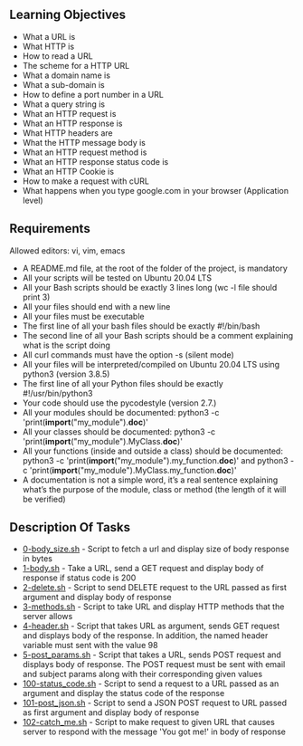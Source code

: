 ## Learning Objectives
- What a URL is
- What HTTP is
- How to read a URL
- The scheme for a HTTP URL
- What a domain name is
- What a sub-domain is
- How to define a port number in a URL
- What a query string is
- What an HTTP request is
- What an HTTP response is
- What HTTP headers are
- What the HTTP message body is
- What an HTTP request method is
- What an HTTP response status code is
- What an HTTP Cookie is
- How to make a request with cURL
- What happens when you type google.com in your browser (Application level)

## Requirements
Allowed editors: vi, vim, emacs
- A README.md file, at the root of the folder of the project, is mandatory
- All your scripts will be tested on Ubuntu 20.04 LTS
- All your Bash scripts should be exactly 3 lines long (wc -l file should print 3)
- All your files should end with a new line
- All your files must be executable
- The first line of all your bash files should be exactly #!/bin/bash
- The second line of all your Bash scripts should be a comment explaining what is the script doing
- All curl commands must have the option -s (silent mode)
- All your files will be interpreted/compiled on Ubuntu 20.04 LTS using python3 (version 3.8.5)
- The first line of all your Python files should be exactly #!/usr/bin/python3
- Your code should use the pycodestyle (version 2.7.)
- All your modules should be documented: python3 -c 'print(__import__("my_module").__doc__)'
- All your classes should be documented: python3 -c 'print(__import__("my_module").MyClass.__doc__)'
- All your functions (inside and outside a class) should be documented: python3 -c 'print(__import__("my_module").my_function.__doc__)' and python3 -c 'print(__import__("my_module").MyClass.my_function.__doc__)'
- A documentation is not a simple word, it’s a real sentence explaining what’s the purpose of the module, class or method (the length of it will be verified)

## Description Of Tasks
- [0-body_size.sh](https://github.com/ephraimm-zm/alu-higher_level_programming/blob/main/python-network_0/0-body_size.sh) - Script to fetch a url and display size of body response in bytes
- [1-body.sh](https://github.com/ephraimm-zm/alu-higher_level_programming/blob/main/python-network_0/1-body.sh) - Take a URL, send a GET request and display body of response if status code is 200
- [2-delete.sh](https://github.com/ephraimm-zm/alu-higher_level_programming/blob/main/python-network_0/2-delete.sh) - Script to send DELETE request to the URL passed as first argument and display body of response
- [3-methods.sh](https://github.com/ephraimm-zm/alu-higher_level_programming/blob/main/python-network_0/3-methods.sh) - Script to take URL and display HTTP methods that the server allows
- [4-header.sh](https://github.com/ephraimm-zm/alu-higher_level_programming/blob/main/python-network_0/4-header.sh) - Script that takes URL as argument, sends GET request and displays body of the response. In addition, the named header variable must sent with the value 98
- [5-post_params.sh](https://github.com/ephraimm-zm/alu-higher_level_programming/blob/main/python-network_0/5-post_params.sh) - Script that takes a URL, sends POST request and displays body of response. The POST request must be sent with email and subject params along with their corresponding given values
- [100-status_code.sh](https://github.com/ephraimm-zm/alu-higher_level_programming/blob/main/python-network_0/100-status_code.sh) - Script to send a request to a URL passed as an argument and display the status code of the response
- [101-post_json.sh](https://github.com/ephraimm-zm/alu-higher_level_programming/blob/main/python-network_0/101-post_json.sh) - Script to send a JSON POST request to URL passed as first argument and display body of response
- [102-catch_me.sh](https://github.com/ephraimm-zm/alu-higher_level_programming/blob/main/python-network_0/102-catch_me.sh) - Script to make request to given URL that causes server to respond with the message 'You got me!' in body of response

